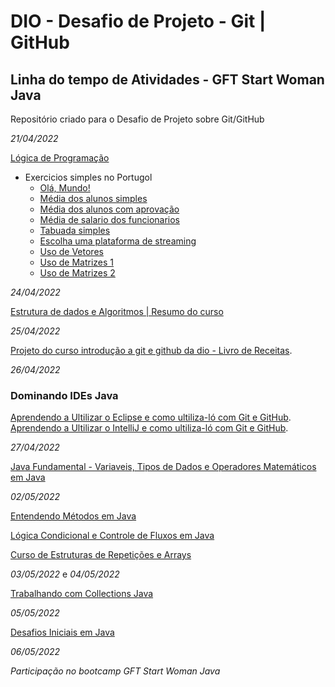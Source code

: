 # DIO - Desafio de Projeto - Git | GitHub
## Linha do tempo de Atividades - GFT Start Woman Java

Repositório criado para o Desafio de Projeto sobre Git/GitHub


*21/04/2022*

[Lógica de Programação](https://github.com/Brunarquino/dio-desafio-github-primeiro-repositorio/tree/main/logicaDeProgramacao)

 - Exercicios simples no Portugol
   - [Olá, Mundo!](https://github.com/Brunarquino/dio-desafio-github-primeiro-repositorio/blob/main/logicaDeProgramacao/olaMundoNoPortugol.por)
   - [Média dos alunos simples](https://github.com/Brunarquino/dio-desafio-github-primeiro-repositorio/blob/main/logicaDeProgramacao/mediaAlunos-%20portugol.por)
   - [Média dos alunos com aprovação](https://github.com/Brunarquino/dio-desafio-github-primeiro-repositorio/blob/main/logicaDeProgramacao/aprovacao.por)
   - [Média de salario dos funcionarios](https://github.com/Brunarquino/dio-desafio-github-primeiro-repositorio/blob/main/logicaDeProgramacao/mediaDoFuncionario.por)
   - [Tabuada simples](https://github.com/Brunarquino/dio-desafio-github-primeiro-repositorio/blob/main/logicaDeProgramacao/tabuada-%20portugol.por)
   - [Escolha uma plataforma de streaming](https://github.com/Brunarquino/dio-desafio-github-primeiro-repositorio/blob/main/logicaDeProgramacao/escolha.por)
   - [Uso de Vetores](https://github.com/Brunarquino/dio-desafio-github-primeiro-repositorio/blob/main/logicaDeProgramacao/vetor.por)
   - [Uso de Matrizes 1](https://github.com/Brunarquino/dio-desafio-github-primeiro-repositorio/blob/main/logicaDeProgramacao/exercicioFinalMatriz.por)
   - [Uso de Matrizes 2](https://github.com/Brunarquino/dio-desafio-github-primeiro-repositorio/blob/main/logicaDeProgramacao/matrizexercicio%20final.por)

*24/04/2022*

[Estrutura de dados e Algoritmos | Resumo do curso](https://github.com/Brunarquino/dio-desafio-github-primeiro-repositorio/tree/main/estruturaDeRepeticao)

*25/04/2022*

[Projeto do curso introdução a git e github da dio - Livro de Receitas](https://github.com/Brunarquino/livro-receitas).

*26/04/2022*

### Dominando IDEs Java
[Aprendendo a Ultilizar o Eclipse e como ultiliza-ló com Git e GitHub](https://github.com/Brunarquino/teste-curso-dio-dominando-ides-java).
[Aprendendo a Ultilizar o IntelliJ e como ultiliza-ló com Git e GitHub](https://github.com/Brunarquino/teste-curso-dio-dominando-ides-intelliJ-).


*27/04/2022*

[Java Fundamental - Variaveis, Tipos de Dados e Operadores Matemáticos em Java](https://github.com/Brunarquino/VTO)


*02/05/2022*

[Entendendo Métodos em Java](https://github.com/Brunarquino/curso_metodos/tree/master)

[Lógica Condicional e Controle de Fluxos em Java](https://github.com/Brunarquino/curso-logica-condicional-e-controle-de-fluxos-em-java)

[Curso de Estruturas de Repetições e Arrays](https://github.com/Brunarquino/curso-estruturas-de-repeticoes-e-arrays)

*03/05/2022* e *04/05/2022*

[Trabalhando com Collections Java](https://github.com/Brunarquino/curso-trabalhando-com-collections-java)

*05/05/2022*

[Desafios Iniciais em Java](https://github.com/Brunarquino/desafios-inicias-java-gft-start-woman)

[]()

[]()

*06/05/2022*

[]()

[]()

[]()


*Participação no bootcamp GFT Start Woman Java*
